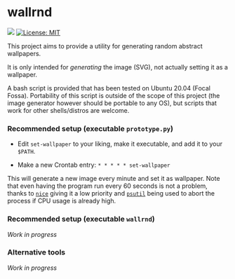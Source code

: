 # wallrnd

[![](https://img.shields.io/badge/github-Vanille--N/wallrnd-8da0cb?logo=github)](https://github.com/Vanille-N/wallrnd)
[![License: MIT](https://img.shields.io/badge/License-MIT-yellow.svg)](https://opensource.org/licenses/MIT)

This project aims to provide a utility for generating random abstract wallpapers.

It is only intended for *generating* the image (SVG), not actually setting it as a wallpaper.

A bash script is provided that has been tested on Ubuntu 20.04 (Focal Fossa).
Portability of this script is outside of the scope of this project (the image generator however should be portable to any OS), but scripts that work for other shells/distros are welcome.

### Recommended setup (executable `prototype.py`)

* Edit `set-wallpaper` to your liking, make it executable, and add it to your `$PATH`.

* Make a new Crontab entry: `* * * * * set-wallpaper`

This will generate a new image every minute and set it as wallpaper. Note that even having the program run every 60 seconds is not a problem, thanks to [`nice`](https://en.wikipedia.org/wiki/Nice_(Unix)) giving it a low priority and [`psutil`](https://pypi.org/project/psutil/) being used to abort the process if CPU usage is already high.

### Recommended setup (executable `wallrnd`)

*Work in progress*

### Alternative tools

*Work in progress*
